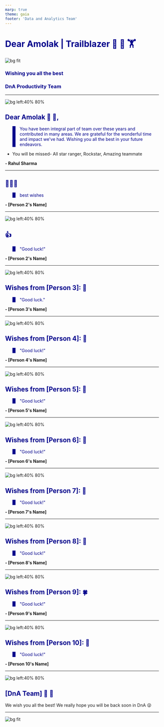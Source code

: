 ```yaml
---
marp: true
theme: gaia
footer: 'Data and Analytics Team'
---
```


<style>
@import url('https://fonts.googleapis.com/css2?family=Caveat:wght@400;700&display=swap');

section {
  font-family: 'Caveat', cursive;
  background-color: lightblue;
}
h1, h2, h3, h4 {
  color: darkblue;
}
blockquote {
  border-left: 10px solid darkblue;
  color: darkblue;
}

/* Slide specific styles */
section:nth-of-type(1) {
  animation: fadeIn 2s;
}
section:nth-of-type(2) {
  animation: slideInLeft 2s;
}
section:nth-of-type(3) {
  animation: slideInRight 2s;
}
section:nth-of-type(4) {
  animation: bounceIn 2s;
}
section:nth-of-type(5) {
  animation: zoomIn 2s;
}
section:nth-of-type(6) {
  animation: rotateIn 2s;
}
section:nth-of-type(7) {
  animation: slideInUp 2s;
}
section:nth-of-type(8) {
  animation: flipInX 2s;
}
section:nth-of-type(9) {
  animation: flipInY 2s;
}
section:nth-of-type(10) {
  animation: lightSpeedIn 2s;
}
section:nth-of-type(11) {
  animation: jackInTheBox 2s;
}
section:nth-of-type(12) {
  animation: rollIn 2s;
}

@keyframes fadeIn {
  from { opacity: 0; }
  to { opacity: 1; }
}
@keyframes slideInLeft {
  from { transform: translateX(-100%); }
  to { transform: translateX(0); }
}
@keyframes slideInRight {
  from { transform: translateX(100%); }
  to { transform: translateX(0); }
}
@keyframes bounceIn {
  from, 20%, 40%, 60%, 80%, to {
    animation-timing-function: cubic-bezier(0.215, 0.610, 0.355, 1.000);
  }
  0% {
    opacity: 0;
    transform: scale3d(.3, .3, .3);
  }
  20% {
    transform: scale3d(1.1, 1.1, 1.1);
  }
  40% {
    transform: scale3d(.9, .9, .9);
  }
  60% {
    opacity: 1;
    transform: scale3d(1.03, 1.03, 1.03);
  }
  80% {
    transform: scale3d(.97, .97, .97);
  }
  to {
    opacity: 1;
    transform: scale3d(1, 1, 1);
  }
}
@keyframes zoomIn {
  from { opacity: 0; transform: scale(.3); }
  50% { opacity: 1; }
}
@keyframes rotateIn {
  from { transform: rotate3d(0, 0, 1, -200deg); opacity: 0; }
  to { transform: rotate3d(0, 0, 1, 0deg); opacity: 1; }
}
@keyframes slideInUp {
  from { transform: translateY(100%); }
  to { transform: translateY(0); }
}
@keyframes flipInX {
  from {
    transform: perspective(400px) rotateX(90deg);
    animation-timing-function: ease-in;
    opacity: 0;
  }
  40% {
    transform: perspective(400px) rotateX(-10deg);
    animation-timing-function: ease-in;
    opacity: 1;
  }
  70% {
    transform: perspective(400px) rotateX(10deg);
    animation-timing-function: ease-in;
  }
  to {
    transform: perspective(400px) rotateX(0);
    animation-timing-function: ease-in;
  }
}
@keyframes flipInY {
  from {
    transform: perspective(400px) rotateY(90deg);
    animation-timing-function: ease-in;
    opacity: 0;
  }
  40% {
    transform: perspective(400px) rotateY(-10deg);
    animation-timing-function: ease-in;
    opacity: 1;
  }
  70% {
    transform: perspective(400px) rotateY(10deg);
    animation-timing-function: ease-in;
  }
  to {
    transform: perspective(400px) rotateY(0);
    animation-timing-function: ease-in;
  }
}
@keyframes lightSpeedIn {
  from {
    transform: translate3d(100%, 0, 0) skewX(-30deg);
    opacity: 0;
  }
  60% {
    transform: skewX(20deg);
    opacity: 1;
  }
  80% {
    transform: skewX(-5deg);
    opacity: 1;
  }
  to {
    transform: none;
    opacity: 1;
  }
}
@keyframes jackInTheBox {
  from {
    opacity: 0;
    transform: scale(0.1) rotate(30deg);
    transform-origin: center bottom;
  }
  50% {
    transform: rotate(-10deg);
  }
  70% {
    transform: rotate(3deg);
  }
  to {
    opacity: 1;
    transform: scale(1);
  }
}
@keyframes rollIn {
  from {
    opacity: 0;
    transform: translate3d(-100%, 0, 0) rotate3d(0, 0, 1, -120deg);
  }
  to {
    opacity: 1;
    transform: none;
  }
}
</style>

# Dear Amolak | Trailblazer 💐 🎉 🏋️


![bg fit](https://www.salesforce.com/blog/wp-content/uploads/sites/2/2024/04/2024-05-360Blog-MascotGroup-1500x844-WithoutGenie.png?w=889&h=500)


### Wishing you all the best

### DnA Productivity Team

---

![bg left:40% 80%](https://www.salesforce.com/blog/wp-content/uploads/sites/2/2021/12/2021-12-360Blog-2D-IndividualIllustrations-Astro.png)
## Dear Amolak 💐 🤟,


> You have been integral part of team over these years and contributed in many areas. We are grateful for the wonderful time and impact we've had. Wishing you all the best in your future endeavors.

- You will be missed- All star ranger, Rockstar, Amazing teammate


**- Rahul Sharma**

---
## 🌟🌟🌟

> best wishes

**- [Person 2's Name]**

---

![bg left:40% 80%](https://example.com/astro-mascot.jpg)

## 👍

> "Good luck!"

**- [Person 2's Name]**

---

![bg left:40% 80%](https://example.com/codey-mascot.jpg)
## Wishes from [Person 3]: 🌈

> "Good luck."

**- [Person 3's Name]**

---

![bg left:40% 80%](https://example.com/astro-mascot.jpg)
## Wishes from [Person 4]: 💫

> "Good luck!"

**- [Person 4's Name]**

---

![bg left:40% 80%](https://example.com/codey-mascot.jpg)
## Wishes from [Person 5]: 🎯

> "Good luck!"

**- [Person 5's Name]**

---

![bg left:40% 80%](https://example.com/astro-mascot.jpg)
## Wishes from [Person 6]: 🚀

> "Good luck!"

**- [Person 6's Name]**

---

![bg left:40% 80%](https://example.com/codey-mascot.jpg)
## Wishes from [Person 7]: 🌻

> "Good luck!"

**- [Person 7's Name]**

---

![bg left:40% 80%](https://example.com/astro-mascot.jpg)
## Wishes from [Person 8]: 🤗

> "Good luck!"

**- [Person 8's Name]**

---

![bg left:40% 80%](https://example.com/codey-mascot.jpg)
## Wishes from [Person 9]: 🍀

> "Good luck!"

**- [Person 9's Name]**

---

![bg left:40% 80%](https://example.com/astro-mascot.jpg)
## Wishes from [Person 10]: 💐

> "Good luck!"

**- [Person 10's Name]**

---
![bg left:40% 80%](https://developer.salesforce.com/resources2/Customer+360+Guides/guide-hero.png)

## [DnA Team] 💼 🌟

We wish you all the best! We really hope you will be back soon in DnA 😜

---

![bg fit](https://www.appdraft.com/wp-content/uploads/2021/11/character-hearts.png)